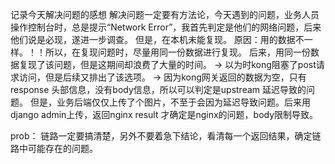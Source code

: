 记录今天解决问题的感想
解决问题一定要有方法论，今天遇到的问题，业务人员操作控制台时，总是提示“Network Error”，我首先判定是他们的网络问题，后来他们说是必现，遂进一步调查。
但是，在本机未能复现。
原因：用的数据不一样。！！所以，在复现问题时，尽量用同一份数据进行复现。
后来，用同一份数据复现了该问题，但是这期间却浪费了大量的时间。
-\> 以为时kong阻塞了post请求访问，但是后续又排出了该选项。
-\> 因为kong网关返回的数据为空，只有response 头部信息，没有body信息，所以可以判定是upstream 延迟导致的问题。
但是，业务后端仅仅上传了个图片，不至于会因为延迟导致问题。后来用django admin上传，返回nginx result 才确定是nginx的问题，body限制导致。

prob： 链路一定要搞清楚，另外不要着急下结论，看清每一个返回结果，确定链路中可能存在的问题。  